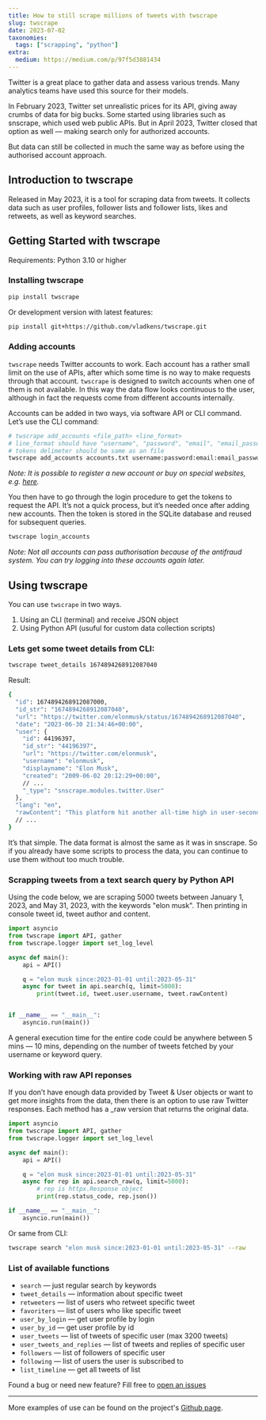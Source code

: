 ```yaml
---
title: How to still scrape millions of tweets with twscrape
slug: twscrape
date: 2023-07-02
taxonomies:
  tags: ["scrapping", "python"]
extra:
  medium: https://medium.com/p/97f5d3881434
---
```


Twitter is a great place to gather data and assess various trends. Many analytics teams have used this source for their models.

In February 2023, Twitter set unrealistic prices for its API, giving away crumbs of data for big bucks. Some started using libraries such as snscrape, which used web public APIs. But in April 2023, Twitter closed that option as well — making search only for authorized accounts.

But data can still be collected in much the same way as before using the authorised account approach.

## Introduction to twscrape

Released in May 2023, it is a tool for scraping data from tweets. It collects data such as user profiles, follower lists and follower lists, likes and retweets, as well as keyword searches.

## Getting Started with twscrape

Requirements: Python 3.10 or higher

### Installing twscrape

```sh
pip install twscrape
```

Or development version with latest features:

```sh
pip install git+https://github.com/vladkens/twscrape.git
```

### Adding accounts

`twscrape` needs Twitter accounts to work. Each account has a rather small limit on the use of APIs, after which some time is no way to make requests through that account. `twscrape` is designed to switch accounts when one of them is not available. In this way the data flow looks continuous to the user, although in fact the requests come from different accounts internally.

Accounts can be added in two ways, via software API or CLI command. Let’s use the CLI command:

```sh
# twscrape add_accounts <file_path> <line_format>
# line_format should have "username", "password", "email", "email_password" tokens
# tokens delimeter should be same as an file
twscrape add_accounts accounts.txt username:password:email:email_password
```

_Note: It is possible to register a new account or buy on special websites, e.g. [here](https://accsmarket.com/0E8AaHCg)._

You then have to go through the login procedure to get the tokens to request the API. It’s not a quick process, but it’s needed once after adding new accounts. Then the token is stored in the SQLite database and reused for subsequent queries.

```sh
twscrape login_accounts
```

_Note: Not all accounts can pass authorisation because of the antifraud system. You can try logging into these accounts again later._

## Using twscrape

You can use `twscrape` in two ways.

1. Using an CLI (terminal) and receive JSON object
2. Using Python API (usuful for custom data collection scripts)

### Lets get some tweet details from CLI:

```sh
twscrape tweet_details 1674894268912087040
```

Result:

```sh
{
  "id": 1674894268912087000,
  "id_str": "1674894268912087040",
  "url": "https://twitter.com/elonmusk/status/1674894268912087040",
  "date": "2023-06-30 21:34:46+00:00",
  "user": {
    "id": 44196397,
    "id_str": "44196397",
    "url": "https://twitter.com/elonmusk",
    "username": "elonmusk",
    "displayname": "Elon Musk",
    "created": "2009-06-02 20:12:29+00:00",
    // ...
    "_type": "snscrape.modules.twitter.User"
  },
  "lang": "en",
  "rawContent": "This platform hit another all-time high in user-seconds last week"
  // ...
}
```

It’s that simple. The data format is almost the same as it was in snscrape. So if you already have some scripts to process the data, you can continue to use them without too much trouble.

### Scrapping tweets from a text search query by Python API

Using the code below, we are scraping 5000 tweets between January 1, 2023, and May 31, 2023, with the keywords "elon musk". Then printing in console tweet id, tweet author and content.

```py
import asyncio
from twscrape import API, gather
from twscrape.logger import set_log_level

async def main():
    api = API()

    q = "elon musk since:2023-01-01 until:2023-05-31"
    async for tweet in api.search(q, limit=5000):
        print(tweet.id, tweet.user.username, tweet.rawContent)


if __name__ == "__main__":
    asyncio.run(main())
```

A general execution time for the entire code could be anywhere between 5 mins — 10 mins, depending on the number of tweets fetched by your username or keyword query.

### Working with raw API reponses

If you don’t have enough data provided by Tweet & User objects or want to get more insights from the data, then there is an option to use raw Twitter responses. Each method has a \_raw version that returns the original data.

```py
import asyncio
from twscrape import API, gather
from twscrape.logger import set_log_level

async def main():
    api = API()

    q = "elon musk since:2023-01-01 until:2023-05-31"
    async for rep in api.search_raw(q, limit=5000):
        # rep is httpx.Response object
        print(rep.status_code, rep.json())

if __name__ == "__main__":
    asyncio.run(main())
```

Or same from CLI:

```sh
twscrape search "elon musk since:2023-01-01 until:2023-05-31" --raw
```

### List of available functions

- `search` — just regular search by keywords
- `tweet_details` — information about specific tweet
- `retweeters` — list of users who retweet specific tweet
- `favoriters` — list of users who like specific tweet
- `user_by_login` — get user profile by login
- `user_by_id` — get user profile by id
- `user_tweets` — list of tweets of specific user (max 3200 tweets)
- `user_tweets_and_replies` — list of tweets and replies of specific user
- `followers` — list of followers of specific user
- `following` — list of users the user is subscribed to
- `list_timeline` — get all tweets of list

Found a bug or need new feature? Fill free to [open an issues](https://github.com/vladkens/twscrape/issues/new)

---

More examples of use can be found on the project's [Github page](https://github.com/vladkens/twscrape/).
